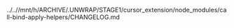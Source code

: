 ../..//mnt/h/ARCHIVE/.UNWRAP/STAGE1/cursor_extension/node_modules/call-bind-apply-helpers/CHANGELOG.md